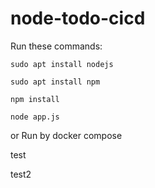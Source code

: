# node-todo-cicd

Run these commands:


`sudo apt install nodejs`


`sudo apt install npm`


`npm install`

`node app.js`

or Run by docker compose

test

test2


